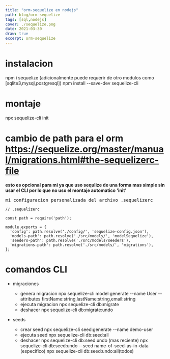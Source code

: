 ```yaml
---
title: "orm-sequelize en nodejs"
path: blog/orm-sequelize
tags: [sql,nodejs]
cover: ./sequelize.png
date: 2021-03-30
draw: true
excerpt: orm-sequelize
---
```


# instalacion
npm i sequelize  (adicionalmente puede requerir de otro modulos como [sqlite3,mysql,postgresql])
npm install --save-dev sequelize-cli

# montaje
npx sequelize-cli init

# cambio de path para el orm https://sequelize.org/master/manual/migrations.html#the-sequelizerc-file
**esto es opcional para mi ya que uso sequlize de una forma mas simple sin usar el CLI por lo que no uso el montaje automatico 'init'**
<pre>mi configuracion personalizada del archivo .sequelizerc</pre>
```
// .sequelizerc

const path = require('path');

module.exports = {
  'config': path.resolve('./config/', 'sequelize-config.json'),
  'models-path': path.resolve('./src/models/', 'modelSequelize'),
  'seeders-path': path.resolve('./src/models/seeders'),
  'migrations-path': path.resolve('./src/models/', 'migrations'),
};
```




# comandos CLI
- migraciones
    - genera migracion
      npx sequelize-cli model:generate --name User --attributes firstName:string,lastName:string,email:string
    - ejecuta migracion
      npx sequelize-cli db:migrate
    - deshacer
      npx sequelize-cli db:migrate:undo

- seeds
    - crear seed
      npx sequelize-cli seed:generate --name demo-user
    - ejecuta seed
      npx sequelize-cli db:seed:all
    - deshacer
      npx sequelize-cli db:seed:undo (mas reciente)
      npx sequelize-cli db:seed:undo --seed name-of-seed-as-in-data (especifico)
      npx sequelize-cli db:seed:undo:all(todos)